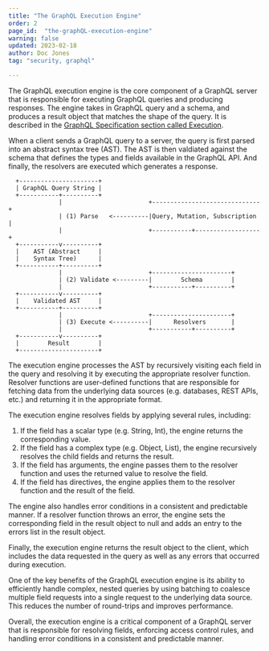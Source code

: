 ```yaml
---
title: "The GraphQL Execution Engine"
order: 2
page_id:  "the-graphQL-execution-engine"
warning: false
updated: 2023-02-18
author: Doc Jones
tag: "security, graphql"

---
```


The GraphQL execution engine is the core component of a GraphQL server that is responsible for executing GraphQL queries and producing responses. The engine takes in GraphQL query and a schema, and produces a result object that matches the shape of the query. It is described in the [GraphQL Specification section called Execution](https://spec.graphql.org/October2021/#sec-Execution).

When a client sends a GraphQL query to a server, the query is first parsed into an abstract syntax tree (AST). The AST is then valdiated against the schema that defines the types and fields available in the GraphQL API. And finally, the resolvers are executed which generates a response.

```reason
  +----------------------+
  | GraphQL Query String |
  +-----------+----------+
              |                        +------------------------------+
              | (1) Parse   <----------|Query, Mutation, Subscription |
              |                        +-----------+------------------+
  +-----------v----------+
  |    AST (Abstract     |
  |    Syntax Tree)      |
  +-----------+----------+
              |                        +----------------------+
              | (2) Validate <---------|        Schema        |
              |                        +-----------+----------+
  +-----------v----------+
  |    Validated AST     |
  +-----------+----------+
              |                        +----------------------+
              | (3) Execute <----------|      Resolvers       |
              |                        +-----------+----------+
  +-----------v----------+
  |        Result        |
  +----------------------+
```

The execution engine processes the AST by recursively visiting each field in the query and resolving it by executing the appropriate resolver function. Resolver functions are user-defined functions that are responsible for fetching data from the underlying data sources (e.g. databases, REST APIs, etc.) and returning it in the appropriate format.

The execution engine resolves fields by applying several rules, including:

1. If the field has a scalar type (e.g. String, Int), the engine returns the corresponding value.
2. If the field has a complex type (e.g. Object, List), the engine recursively resolves the child fields and returns the result.
3. If the field has arguments, the engine passes them to the resolver function and uses the returned value to resolve the field.
4. If the field has directives, the engine applies them to the resolver function and the result of the field.

The engine also handles error conditions in a consistent and predictable manner. If a resolver function throws an error, the engine sets the corresponding field in the result object to null and adds an entry to the errors list in the result object.

Finally, the execution engine returns the result object to the client, which includes the data requested in the query as well as any errors that occurred during execution.

One of the key benefits of the GraphQL execution engine is its ability to efficiently handle complex, nested queries by using batching to coalesce multiple field requests into a single request to the underlying data source. This reduces the number of round-trips and improves performance.

Overall, the execution engine is a critical component of a GraphQL server that is responsible for resolving fields, enforcing access control rules, and handling error conditions in a consistent and predictable manner.
